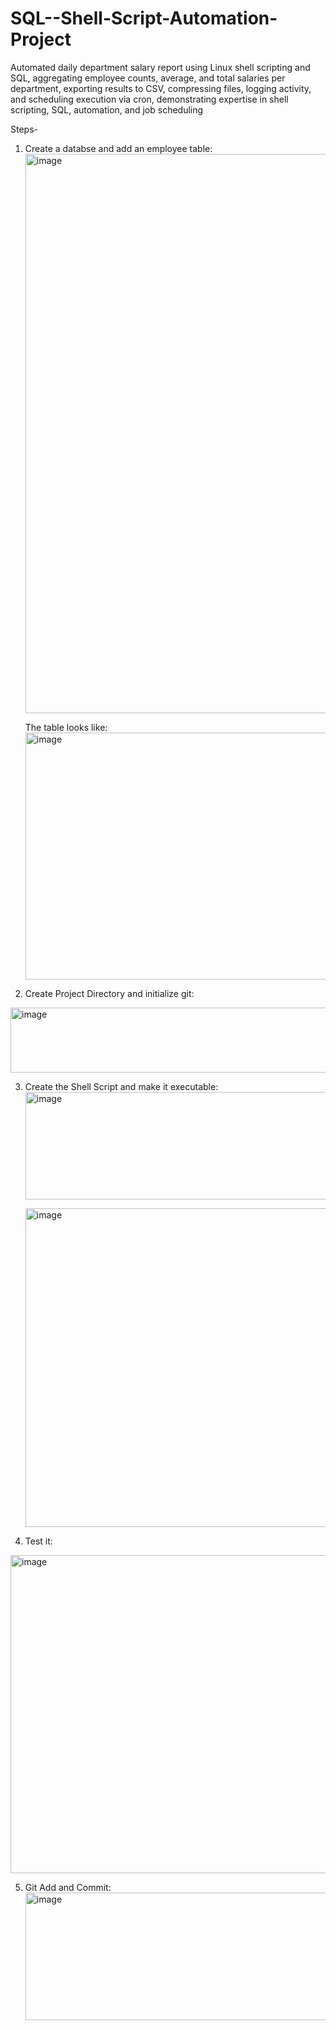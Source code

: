 # SQL--Shell-Script-Automation-Project

Automated daily department salary report using Linux shell scripting and SQL, aggregating employee counts, average, and total salaries per department, exporting results to CSV, compressing files, logging activity, and scheduling execution via cron, demonstrating expertise in shell scripting, SQL, automation, and job scheduling

Steps-
1) Create a databse and add an employee table:
   <img width="813" height="895" alt="image" src="https://github.com/user-attachments/assets/56671387-141d-4f88-9d39-eb37f4254e1c" />

   The table looks like:
   <img width="529" height="395" alt="image" src="https://github.com/user-attachments/assets/d9708f43-4435-447c-af3b-df9a27c57a57" />

2) Create Project Directory and initialize git:
  <img width="818" height="104" alt="image" src="https://github.com/user-attachments/assets/d22d1ba0-2a18-451e-8a5b-5b752dad5209" />


3) Create the Shell Script and make it executable:
   <img width="932" height="172" alt="image" src="https://github.com/user-attachments/assets/1b287165-96fa-49fd-b46d-de907ae02db8" />


    
   <img width="975" height="510" alt="image" src="https://github.com/user-attachments/assets/ecd7e58d-4a03-40fd-b074-464fb7643d5d" />



4) Test it:
  <img width="930" height="509" alt="image" src="https://github.com/user-attachments/assets/08855b22-00a1-41cb-85f7-63a68bd49fef" />


5) Git Add and Commit:
     <img width="821" height="204" alt="image" src="https://github.com/user-attachments/assets/d3e593d8-49ff-41d9-b17e-c503547ccfec" />

     

